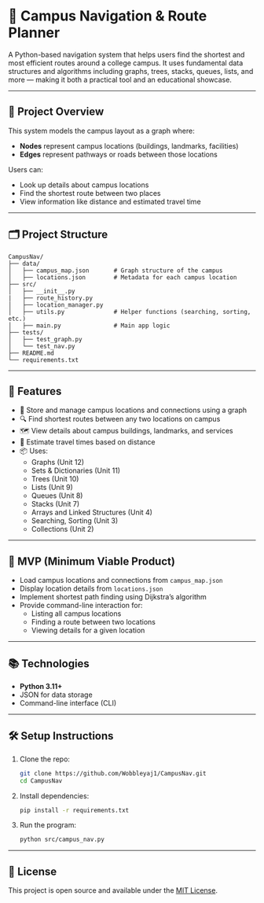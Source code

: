 # 📍 Campus Navigation & Route Planner

A Python-based navigation system that helps users find the shortest and most efficient routes around a college campus. It uses fundamental data structures and algorithms including graphs, trees, stacks, queues, lists, and more — making it both a practical tool and an educational showcase.

---

## 📖 Project Overview

This system models the campus layout as a graph where:
- **Nodes** represent campus locations (buildings, landmarks, facilities)
- **Edges** represent pathways or roads between those locations

Users can:
- Look up details about campus locations
- Find the shortest route between two places
- View information like distance and estimated travel time

---

## 🗂️ Project Structure

```
CampusNav/
├── data/
│   ├── campus_map.json       # Graph structure of the campus
│   ├── locations.json        # Metadata for each campus location
├── src/
│   ├── __init__.py
|   ├── route_history.py
│   ├── location_manager.py
│   ├── utils.py              # Helper functions (searching, sorting, etc.)
│   ├── main.py               # Main app logic
├── tests/
│   ├── test_graph.py
│   └── test_nav.py
├── README.md
└── requirements.txt
```

---

## 📌 Features

- 📌 Store and manage campus locations and connections using a graph
- 🔍 Find shortest routes between any two locations on campus
- 🗺️ View details about campus buildings, landmarks, and services
- 🏃 Estimate travel times based on distance
- 📦 Uses:
  - Graphs (Unit 12)
  - Sets & Dictionaries (Unit 11)
  - Trees (Unit 10)
  - Lists (Unit 9)
  - Queues (Unit 8)
  - Stacks (Unit 7)
  - Arrays and Linked Structures (Unit 4)
  - Searching, Sorting (Unit 3)
  - Collections (Unit 2)

---

## 🚀 MVP (Minimum Viable Product)

- Load campus locations and connections from `campus_map.json`
- Display location details from `locations.json`
- Implement shortest path finding using Dijkstra’s algorithm
- Provide command-line interaction for:
  - Listing all campus locations
  - Finding a route between two locations
  - Viewing details for a given location

---

## 📚 Technologies

- **Python 3.11+**
- JSON for data storage
- Command-line interface (CLI)

---

## 🛠️ Setup Instructions

1. Clone the repo:
   ```bash
   git clone https://github.com/Wobbleyaj1/CampusNav.git
   cd CampusNav
   ```

2. Install dependencies:
   ```bash
   pip install -r requirements.txt
   ```

3. Run the program:
   ```bash
   python src/campus_nav.py
   ```

---

## 📝 License

This project is open source and available under the [MIT License](LICENSE).

